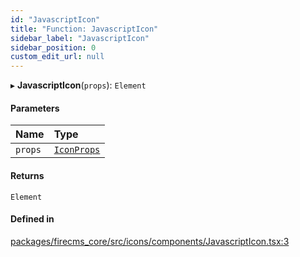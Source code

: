 ```yaml
---
id: "JavascriptIcon"
title: "Function: JavascriptIcon"
sidebar_label: "JavascriptIcon"
sidebar_position: 0
custom_edit_url: null
---
```


▸ **JavascriptIcon**(`props`): `Element`

#### Parameters

| Name | Type |
| :------ | :------ |
| `props` | [`IconProps`](../types/IconProps.md) |

#### Returns

`Element`

#### Defined in

[packages/firecms_core/src/icons/components/JavascriptIcon.tsx:3](https://github.com/FireCMSco/firecms/blob/d45f3739/packages/firecms_core/src/icons/components/JavascriptIcon.tsx#L3)
